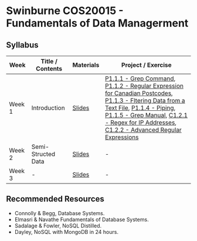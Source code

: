 # Swinburne COS20015 - Fundamentals of Data Managerment

## Syllabus

| Week                                                           | Title / Contents     | Materials                                                                | Project / Exercise                                      |
| ----------------------------------------------------------------- | -------------------- | ------------------------------------------------------------------------ | ------------------------------------------------------- |
|  Week 1 | Introduction | [Slides]() | [P1.1.1 - Grep Command](Projects/P1.1.1), [P1.1.2 - Regular Expression for Canadian Postcodes](Projects/P1.1.2), [P1.1.3 - Fltering Data from a Text File](Projects/P1.1.3), [P1.1.4 - Piping](Projects/P1.1.4), [P1.1.5 - Grep Manual](Projects/P1.1.5), [C1.2.1 - Regex for IP Addresses](Projects/C1.2.1), [C1.2.2 - Advanced Regular Expressions](Projects/C1.2.2) |
| Week 2| Semi-Structed Data| [Slides]() | - |
| Week 3 | -  | [Slides]() | - |

## Recommended Resources
- Connolly & Begg, Database Systems.
- Elmasri & Navathe Fundamentals of Database Systems.
- Sadalage & Fowler, NoSQL Distilled.
- Dayley, NoSQL with MongoDB in 24 hours.
